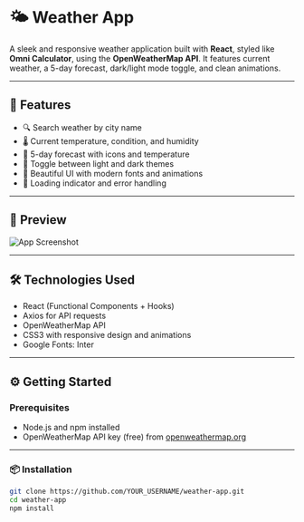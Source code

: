 # 🌤 Weather App

A sleek and responsive weather application built with **React**, styled like **Omni Calculator**, using the **OpenWeatherMap API**. It features current weather, a 5-day forecast, dark/light mode toggle, and clean animations.

---

## 🚀 Features

- 🔍 Search weather by city name  
- 🌡 Current temperature, condition, and humidity  
- 📅 5-day forecast with icons and temperature  
- 🌙 Toggle between light and dark themes  
- 🎨 Beautiful UI with modern fonts and animations  
- 🔄 Loading indicator and error handling

---

## 📸 Preview

![App Screenshot](./screenshot.png)

---

## 🛠 Technologies Used

- React (Functional Components + Hooks)  
- Axios for API requests  
- OpenWeatherMap API  
- CSS3 with responsive design and animations  
- Google Fonts: Inter

---

## ⚙️ Getting Started

### Prerequisites

- Node.js and npm installed  
- OpenWeatherMap API key (free) from [openweathermap.org](https://openweathermap.org/api)

---

### 📦 Installation

```bash
git clone https://github.com/YOUR_USERNAME/weather-app.git
cd weather-app
npm install



